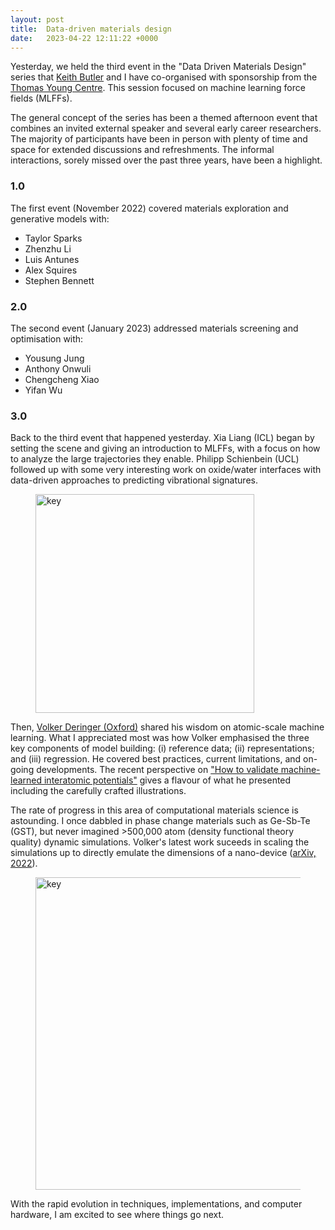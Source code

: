 ```yaml
---
layout: post
title:  Data-driven materials design 
date:   2023-04-22 12:11:22 +0000
---
```


Yesterday, we held the third event in the "Data Driven Materials Design" series that [Keith Butler](https://keeeto.github.io) and I have co-organised with sponsorship from the [Thomas Young Centre](https://thomasyoungcentre.org). This session focused on machine learning force fields (MLFFs).

The general concept of the series has been a themed afternoon event that combines an invited external speaker and several early career researchers. The majority of participants have been in person with plenty of time and space for extended discussions and refreshments. The informal interactions, sorely missed over the past three years, have been a highlight.

### 1.0

The first event (November 2022) covered materials exploration and generative models with:

- Taylor Sparks
- Zhenzhu Li
- Luis Antunes
- Alex Squires
- Stephen Bennett

### 2.0

The second event (January 2023) addressed materials screening and optimisation with:

- Yousung Jung
- Anthony Onwuli
- Chengcheng Xiao
- Yifan Wu

### 3.0 

Back to the third event that happened yesterday. Xia Liang (ICL) began by setting the scene and giving an introduction to MLFFs, with a focus on how to analyze the large trajectories they enable. Philipp Schienbein (UCL) followed up with some very interesting work on oxide/water interfaces with data-driven approaches to predicting vibrational signatures.

<p align="center">
<figure class="wp-block-image aligncenter"><img src="{{ site.baseurl }}/assets/2023/mlff.jpg" alt="key" width="350" /></figure>
</p>

Then, [Volker Deringer (Oxford)](https://www.chem.ox.ac.uk/people/volker-deringer) shared his wisdom on atomic-scale machine learning. What I appreciated most was how Volker emphasised the three key components of model building: (i) reference data; (ii) representations; and (iii) regression. He covered best practices, current limitations, and on-going developments. The recent perspective on ["How to validate machine-learned interatomic potentials"](https://pubs.aip.org/aip/jcp/article/158/12/121501/2881528/How-to-validate-machine-learned-interatomic) gives a flavour of what he presented including the carefully crafted illustrations. 

The rate of progress in this area of computational materials science is astounding. I once dabbled in phase change materials such as Ge-Sb-Te (GST), but never imagined >500,000 atom (density functional theory quality) dynamic simulations. Volker's latest work suceeds in scaling the simulations up to directly emulate the dimensions of a nano-device ([arXiv, 2022](https://arxiv.org/abs/2207.14228)).  

<p align="center">
<figure class="wp-block-image aligncenter"><img src="{{ site.baseurl }}/assets/2023/mlff-2.png" alt="key" width="500" /></figure>
</p>

With the rapid evolution in techniques, implementations, and computer hardware, I am excited to see where things go next.
